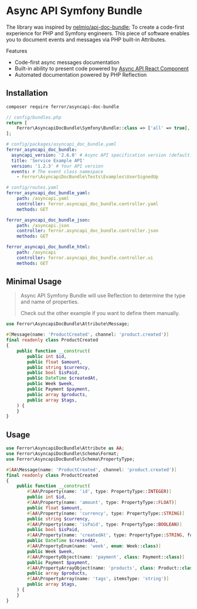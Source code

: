 # Async API Symfony Bundle

The library was inspired by [nelmio/api-doc-bundle](https://github.com/nelmio/NelmioApiDocBundle); To create a code-first experience
for PHP and Symfony engineers. This piece of software enables you to document events and messages via PHP built-in Attributes.

Features
* Code-first async messages documentation
* Built-in ability to present code powered by [Async API React Component](https://github.com/asyncapi/asyncapi-react)
* Automated documentation powered by PHP Reflection

## Installation

```bash
composer require ferror/asyncapi-doc-bundle
```

```php
// config/bundles.php
return [
    Ferror\AsyncapiDocBundle\Symfony\Bundle::class => ['all' => true],
];
```
```yaml
# config/packages/asyncapi_doc_bundle.yaml
ferror_asyncapi_doc_bundle:
  asyncapi_version: '2.6.0' # Async API specification version (default: 2.6.0)
  title: 'Service Example API'
  version: '1.2.3' # Your API version
  events: # The event class namespace
    - Ferror\AsyncapiDocBundle\Tests\Examples\UserSignedUp
```
```yaml
# config/routes.yaml
ferror_asyncapi_doc_bundle_yaml:
    path: /asyncapi.yaml
    controller: ferror.asyncapi_doc_bundle.controller.yaml
    methods: GET

ferror_asyncapi_doc_bundle_json:
    path: /asyncapi.json
    controller: ferror.asyncapi_doc_bundle.controller.json
    methods: GET

ferror_asyncapi_doc_bundle_html:
    path: /asyncapi
    controller: ferror.asyncapi_doc_bundle.controller.ui
    methods: GET
```

## Minimal Usage

> Async API Symfony Bundle will use Reflection to determine the type and name of properties.
>
> Check out the other example if you want to define them manually.

```php
use Ferror\AsyncapiDocBundle\Attribute\Message;

#[Message(name: 'ProductCreated', channel: 'product.created')]
final readonly class ProductCreated
{
    public function __construct(
        public int $id,
        public float $amount,
        public string $currency,
        public bool $isPaid,
        public DateTime $createdAt,
        public Week $week,
        public Payment $payment,
        public array $products,
        public array $tags,
    ) {
    }
}
```

## Usage

```php
use Ferror\AsyncapiDocBundle\Attribute as AA;
use Ferror\AsyncapiDocBundle\Schema\Format;
use Ferror\AsyncapiDocBundle\Schema\PropertyType;

#[AA\Message(name: 'ProductCreated', channel: 'product.created')]
final readonly class ProductCreated
{
    public function __construct(
        #[AA\Property(name: 'id', type: PropertyType::INTEGER)]
        public int $id,
        #[AA\Property(name: 'amount', type: PropertyType::FLOAT)]
        public float $amount,
        #[AA\Property(name: 'currency', type: PropertyType::STRING)]
        public string $currency,
        #[AA\Property(name: 'isPaid', type: PropertyType::BOOLEAN)]
        public bool $isPaid,
        #[AA\Property(name: 'createdAt', type: PropertyType::STRING, format: Format::DATETIME)]
        public DateTime $createdAt,
        #[AA\PropertyEnum(name: 'week', enum: Week::class)]
        public Week $week,
        #[AA\PropertyObject(name: 'payment', class: Payment::class)]
        public Payment $payment,
        #[AA\PropertyArrayObject(name: 'products', class: Product::class)]
        public array $products,
        #[AA\PropertyArray(name: 'tags', itemsType: 'string')]
        public array $tags,
    ) {
    }
}
```
